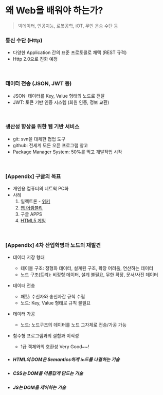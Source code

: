 # 왜 Web을 배워야 하는가?
> 빅데이터, 인공지능, 로봇공학, iOT, 무인 운송 수단 등

### 통신 수단 (Http)
  - 다양한 Application 간의 표준 프로토콜로 채택 (REST 규격)
  - Http 2.0으로 진화 예정
<br />

### 데이터 전송 (JSON, JWT 등)
  - JSON: 데이터를 Key, Value 형태의 노드로 전달
  - JWT: 토큰 기반 인증 시스템 (회원 인증, 정보 교환)
<br />

### 생산성 향상을 위한 웹 기반 서비스
  - git: svn을 대체한 협업 도구
  - github: 전세계 모든 오픈 프로그램 창고
  - Package Manager System: 50%를 먹고 개발작업 시작
<br />

### [Appendix] 구글의 목표
  - 개인용 컴퓨터의 네트웍 PC화
  - 사례
    1. 일렉트론 - [위키](https://ko.wikipedia.org/wiki/%EC%9D%BC%EB%A0%89%ED%8A%B8%EB%A1%A0_(%EC%86%8C%ED%94%84%ED%8A%B8%EC%9B%A8%EC%96%B4_%ED%94%84%EB%A0%88%EC%9E%84%EC%9B%8C%ED%81%AC))
    2. [웹 어셈블리](https://developer.mozilla.org/ko/docs/WebAssembly/Concepts)
    3. 구글 APPS
    4. [HTML5 게임](https://tutorialzine.com/2015/02/30-amazing-games-made-only-with-html5)
<br />

### [Appendix] 4차 산업혁명과 노드의 재발견
  - 데이터 저장 형태
    - 테이블 구조: 정형화 데이터, 설계된 구조, 확장 어려움, 연산하는 데이터
    - 노드 구조(트리): 비정형 데이터, 설계 불필요, 무한 확장, 문서/사진 데이터
  - 데이터 전송
    - 패킷: 수신자와 송신자간 규칙 수립
    - 노드: Key, Value 형태로 규칙 불필요
  - 데이터 가공
    - 노드: 노드구조의 데이터를 노드 그자체로 전송/가공 가능
  - 함수형 프로그램과의 결합과 이식성
    - 1급 객체와의 호환성 Very Good~~!

  - ##### HTML의 DOM은 Semantics하게 노드를 나열하는 기술
  - ##### CSS는 DOM을 아름답게 만드는 기술
  - ##### JS는 DOM을 제어하는 기술
